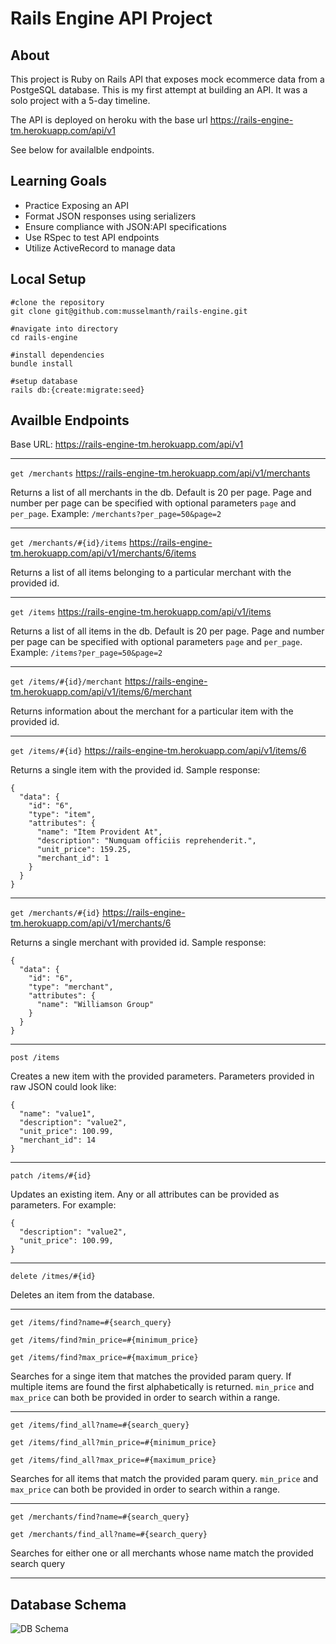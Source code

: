 # Rails Engine API Project

## About

This project is Ruby on Rails API that exposes mock ecommerce data from a PostgeSQL database. This is my first attempt at building an API. It was a solo project with a 5-day timeline.

The API is deployed on heroku with the base url https://rails-engine-tm.herokuapp.com/api/v1

See below for availalble endpoints.

## Learning Goals

- Practice Exposing an API
- Format JSON responses using serializers
- Ensure compliance with JSON:API specifications
- Use RSpec to test API endpoints
- Utilize ActiveRecord to manage data

## Local Setup

    #clone the repository
    git clone git@github.com:musselmanth/rails-engine.git

    #navigate into directory
    cd rails-engine

    #install dependencies
    bundle install

    #setup database
    rails db:{create:migrate:seed}

## Availble Endpoints

Base URL: https://rails-engine-tm.herokuapp.com/api/v1

---

`get /merchants` https://rails-engine-tm.herokuapp.com/api/v1/merchants

Returns a list of all merchants in the db. Default is 20 per page. Page and number per page can be specified with optional parameters `page` and `per_page`. Example:
`/merchants?per_page=50&page=2`

---

`get /merchants/#{id}/items` https://rails-engine-tm.herokuapp.com/api/v1/merchants/6/items

Returns a list of all items belonging to a particular merchant with the provided id.

---

`get /items` https://rails-engine-tm.herokuapp.com/api/v1/items

Returns a list of all items in the db. Default is 20 per page. Page and number per page can be specified with optional parameters `page` and `per_page`. Example:
`/items?per_page=50&page=2`

---

`get /items/#{id}/merchant` https://rails-engine-tm.herokuapp.com/api/v1/items/6/merchant

Returns information about the merchant for a particular item with the provided id.

---

`get /items/#{id}` https://rails-engine-tm.herokuapp.com/api/v1/items/6

Returns a single item with the provided id. Sample response:

    {
      "data": {
        "id": "6",
        "type": "item",
        "attributes": {
          "name": "Item Provident At",
          "description": "Numquam officiis reprehenderit.",
          "unit_price": 159.25,
          "merchant_id": 1
        }
      }
    }

---

`get /merchants/#{id}` https://rails-engine-tm.herokuapp.com/api/v1/merchants/6

Returns a single merchant with provided id. Sample response:

    {
      "data": {
        "id": "6",
        "type": "merchant",
        "attributes": {
          "name": "Williamson Group"
        }
      }
    }

---

`post /items`

Creates a new item with the provided parameters. Parameters provided in raw JSON could look like:

    {
      "name": "value1",
      "description": "value2",
      "unit_price": 100.99,
      "merchant_id": 14
    }

---

`patch /items/#{id}`

Updates an existing item. Any or all attributes can be provided as parameters. For example:

    {
      "description": "value2",
      "unit_price": 100.99,
    }

---

`delete /itmes/#{id}`

Deletes an item from the database.

---

`get /items/find?name=#{search_query}`

`get /items/find?min_price=#{minimum_price}`

`get /items/find?max_price=#{maximum_price}`

Searches for a singe item that matches the provided param query. If multiple items are found the first alphabetically is returned. `min_price` and `max_price` can both be provided in order to search within a range.

---

`get /items/find_all?name=#{search_query}`

`get /items/find_all?min_price=#{minimum_price}`

`get /items/find_all?max_price=#{maximum_price}`

Searches for all items that match the provided param query. `min_price` and `max_price` can both be provided in order to search within a range.

---

`get /merchants/find?name=#{search_query}`

`get /merchants/find_all?name=#{search_query}`

Searches for either one or all merchants whose name match the provided search query

---

## Database Schema

![DB Schema](https://user-images.githubusercontent.com/25420663/192656265-04a3fdbc-0111-4a23-83f1-a5e5af5b7e74.png "DB Schema")
